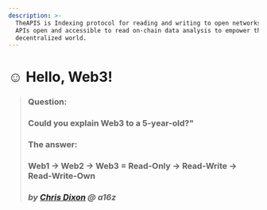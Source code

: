 ```yaml
---
description: >-
  TheAPIS is Indexing protocol for reading and writing to open networks.Making
  APIs open and accessible to read on-chain data analysis to empower the
  decentralized world.
---
```


# ☺ Hello, Web3!

> ### Question:&#x20;
>
> ### Could you explain Web3 to a 5-year-old?"
>
>
>
> ### The answer:&#x20;
>
> ### Web1 -> Web2 -> Web3 = Read-Only -> Read-Write -> Read-Write-Own
>
> ### _by_ [_Chris Dixon_](https://twitter.com/cdixon) _@ a16z_



